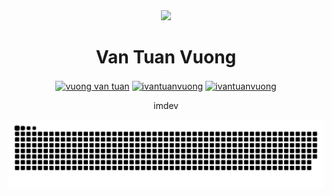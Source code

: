 <div id="header" align="center">
  <img src="https://ductruong.com/images/about/night-code.gif" width="100"/>
</div>
<h1 align="center">Van Tuan Vuong</h1>
<p align="center">
<a href="https://www.facebook.com/tuanvuongvan.0906" target="blank"><img align="center" src="https://raw.githubusercontent.com/rahuldkjain/github-profile-readme-generator/master/src/images/icons/Social/facebook.svg" alt="vuong van tuan" height="30" width="40" /></a>
<a href="https://instagram.com/ivantuanvuong" target="blank"><img align="center" src="https://raw.githubusercontent.com/rahuldkjain/github-profile-readme-generator/master/src/images/icons/Social/instagram.svg" alt="ivantuanvuong" height="30" width="40" /></a>
  <a href="https://www.linkedin.com/in/van-tuan-vuong-19bb52301" target="blank"><img align="center" src="https://www.kystognaturturisme.dk/sites/kystognaturturisme.com/files/styles/article_teaser/public/2020-12/linkedInLogo.png?h=ec041e41&itok=1fVVBxCu" alt="ivantuanvuong" height="30" width="40" /></a>
</p>
<div id="header" align="center">
  <p>imdev</p>
</div>
</p>

![snake animation](https://github.com/tu4n-ibs/tu4n-ibs/blob/output/github-contribution-grid-snake.svg)

